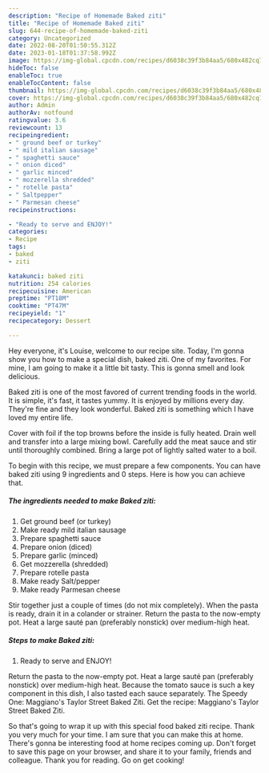 ```yaml
---
description: "Recipe of Homemade Baked ziti"
title: "Recipe of Homemade Baked ziti"
slug: 644-recipe-of-homemade-baked-ziti
category: Uncategorized
date: 2022-08-20T01:50:55.312Z
date: 2023-01-18T01:37:58.992Z
image: https://img-global.cpcdn.com/recipes/d6038c39f3b84aa5/680x482cq70/baked-ziti-recipe-main-photo.jpg
hideToc: false
enableToc: true
enableTocContent: false
thumbnail: https://img-global.cpcdn.com/recipes/d6038c39f3b84aa5/680x482cq70/baked-ziti-recipe-main-photo.jpg
cover: https://img-global.cpcdn.com/recipes/d6038c39f3b84aa5/680x482cq70/baked-ziti-recipe-main-photo.jpg
author: Admin
authorAv: notfound
ratingvalue: 3.6
reviewcount: 13
recipeingredient:
- " ground beef or turkey"
- " mild italian sausage"
- " spaghetti sauce"
- " onion diced"
- " garlic minced"
- " mozzerella shredded"
- " rotelle pasta"
- " Saltpepper"
- " Parmesan cheese"
recipeinstructions:

- "Ready to serve and ENJOY!"
categories:
- Recipe
tags:
- baked
- ziti

katakunci: baked ziti 
nutrition: 254 calories
recipecuisine: American
preptime: "PT18M"
cooktime: "PT47M"
recipeyield: "1"
recipecategory: Dessert

---
```



Hey everyone, it's Louise, welcome to our recipe site. Today, I'm gonna show you how to make a special dish, baked ziti. One of my favorites. For mine, I am going to make it a little bit tasty. This is gonna smell and look delicious.

Baked ziti is one of the most favored of current trending foods in the world. It is simple, it's fast, it tastes yummy. It is enjoyed by millions every day. They're fine and they look wonderful. Baked ziti is something which I have loved my entire life.

Cover with foil if the top browns before the inside is fully heated. Drain well and transfer into a large mixing bowl. Carefully add the meat sauce and stir until thoroughly combined. Bring a large pot of lightly salted water to a boil.


To begin with this recipe, we must prepare a few components. You can have baked ziti using 9 ingredients and 0 steps. Here is how you can achieve that.

<!--inarticleads1-->

##### The ingredients needed to make Baked ziti:

1. Get  ground beef (or turkey)
1. Make ready  mild italian sausage
1. Prepare  spaghetti sauce
1. Prepare  onion (diced)
1. Prepare  garlic (minced)
1. Get  mozzerella (shredded)
1. Prepare  rotelle pasta
1. Make ready  Salt/pepper
1. Make ready  Parmesan cheese


Stir together just a couple of times (do not mix completely). When the pasta is ready, drain it in a colander or strainer. Return the pasta to the now-empty pot. Heat a large sauté pan (preferably nonstick) over medium-high heat. 

<!--inarticleads2-->

##### Steps to make Baked ziti:


1. Ready to serve and ENJOY!

Return the pasta to the now-empty pot. Heat a large sauté pan (preferably nonstick) over medium-high heat. Because the tomato sauce is such a key component in this dish, I also tasted each sauce separately. The Speedy One: Maggiano&#39;s Taylor Street Baked Ziti. Get the recipe: Maggiano&#39;s Taylor Street Baked Ziti. 

So that's going to wrap it up with this special food baked ziti recipe. Thank you very much for your time. I am sure that you can make this at home. There's gonna be interesting food at home recipes coming up. Don't forget to save this page on your browser, and share it to your family, friends and colleague. Thank you for reading. Go on get cooking!

